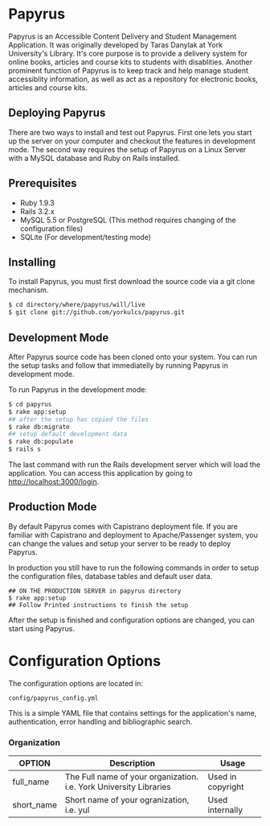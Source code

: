 Papyrus
========================================================================

Papyrus is an  Accessible Content Delivery and Student Management Application. It was originally developed by Taras Danylak at York University's Library. It's core purpose is to provide a delivery system for online books, articles and course kits to students with disablities. Another prominent function of Papyrus is to keep track and help manage student accessiblity information, as well as act as a repository for electronic books, articles and course kits.

Deploying Papyrus 
------------------

There are two ways to install and test out Papyrus. First one lets you start up the server on your computer and checkout the features in development mode. The second way requires the setup of Papyrus on a Linux Server with a MySQL database and Ruby on Rails installed.

Prerequisites
-------------

- Ruby 1.9.3
- Rails 3.2.x
- MySQL 5.5 or PostgreSQL (This method requires changing of the configuration files)
- SQLite (For development/testing mode)
 
Installing
----------

To install Papyrus, you must first download the source code via a git clone mechanism. 

```sh
$ cd directory/where/papyrus/will/live
$ git clone git://github.com/yorkulcs/papyrus.git
```

Development Mode
----------------

After Papyrus source code has been cloned onto your system. You can run the setup tasks and follow that immediatelly by running Papyrus in development mode.

To run Papyrus in the development mode:

```sh
$ cd papyrus
$ rake app:setup
## after the setup has copied the files
$ rake db:migrate
## setup default development data
$ rake db:populate
$ rails s
```

The last command with run the Rails development server which will load the application. 
You can access this application by going to [http://localhost:3000/login](http://localhost:3000/login).


Production Mode
---------------

By default Papyrus comes with Capistrano deployment file. If you are familiar with Capistrano and deployment to Apache/Passenger system, you can change the values and setup your server to be ready to deploy Papyrus.

In production you still have to run the following commands in order to setup the configuration files, database tables and default user data.

``` 
## ON THE PRODUCTION SERVER in papyrus directory
$ rake app:setup
## Follow Printed instructions to finish the setup
```

After the setup is finished and configuration options are changed, you can start using Papyrus.

Configuration Options
=====================


The configuration options are located in:

```
config/papyrus_config.yml
```
This is a simple YAML file that contains settings for the application's name, authentication, error handling and bibliographic search.

### Organization

| OPTION     | Description                                                        | Usage             |
|------------|--------------------------------------------------------------------|-------------------|
| full_name  | The Full name of your organization. i.e. York University Libraries | Used in copyright |
| short_name | Short name of your ogranization, i.e. yul                          | Used internally   | 

